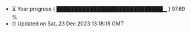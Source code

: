 - ⏳ Year progress { █████████████████████████████▁ } 97.69 %
- ⏰ Updated on Sat, 23 Dec 2023 13:18:18 GMT

